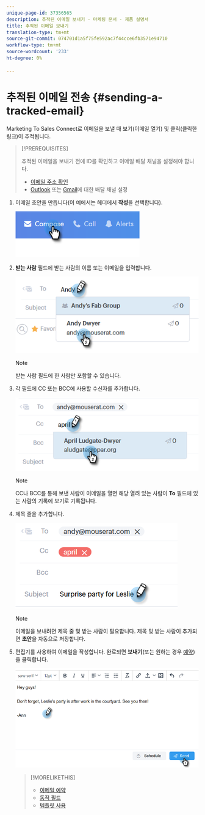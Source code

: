 ```yaml
---
unique-page-id: 37356565
description: 추적된 이메일 보내기 - 마케팅 문서 - 제품 설명서
title: 추적된 이메일 보내기
translation-type: tm+mt
source-git-commit: 074701d1a5f75fe592ac7f44cce6fb3571e94710
workflow-type: tm+mt
source-wordcount: '233'
ht-degree: 0%

---
```



# 추적된 이메일 전송 {#sending-a-tracked-email}

Marketing To Sales Connect로 이메일을 보낼 때 보기(이메일 열기) 및 클릭(클릭한 링크)이 추적됩니다.

>[!PREREQUISITES]
>
>추적된 이메일을 보내기 전에 ID를 확인하고 이메일 배달 채널을 설정해야 합니다.
>
>* [이메일 주소 확인](http://docs.marketo.com/x/ewPh)
>* [Outlook](http://docs.marketo.com/x/Z4AOAQ) 또는 [Gmail](http://docs.marketo.com/x/kYMOAQ)에 대한 배달 채널 설정

>



1. 이메일 초안을 만듭니다(이 예에서는 헤더에서 **작성**&#x200B;을 선택합니다).

   ![](assets/one.png)

1. **받는 사람** 필드에 받는 사람의 이름 또는 이메일을 입력합니다.

   ![](assets/two.png)

   >[!NOTE]
   >
   >받는 사람 필드에 한 사람만 포함할 수 있습니다.

1. 각 필드에 CC 또는 BCC에 사용할 수신자를 추가합니다.

   ![](assets/three.png)

   >[!NOTE]
   >
   >CC나 BCC를 통해 보낸 사람이 이메일을 열면 해당 열려 있는 사람이 **To** 필드에 있는 사람의 기록에 보기로 기록됩니다.

1. 제목 줄을 추가합니다.

   ![](assets/four.png)

   >[!NOTE]
   >
   >이메일을 보내려면 제목 줄 및 받는 사람이 필요합니다. 제목 및 받는 사람이 추가되면 **초안**&#x200B;을 자동으로 저장합니다.

1. 편집기를 사용하여 이메일을 작성합니다. 완료되면 **보내기**(또는 원하는 경우 [예약](http://docs.marketo.com/x/GAQ6Ag))을 클릭합니다.

   ![](assets/five.png)

   >[!MORELIKETHIS]
   >
   >
   >    
   >    
   >    * [이메일 예약](http://docs.marketo.com/x/GAQ6Ag)
   >    * [동적 필드](http://docs.marketo.com/x/wwDb)
   >    * [템플릿 사용](http://docs.marketo.com/display/DOCS/Templates)



